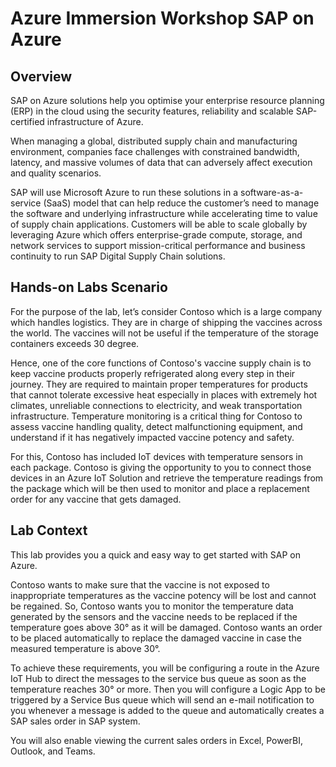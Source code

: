 # Azure Immersion Workshop SAP on Azure

## Overview

SAP on Azure solutions help you optimise your enterprise resource planning (ERP) in the cloud using the security features, reliability and scalable SAP-certified infrastructure of Azure.

When managing a global, distributed supply chain and manufacturing environment, companies face challenges with constrained bandwidth, latency, and massive volumes of data that can adversely affect execution and quality scenarios.

SAP will use Microsoft Azure to run these solutions in a software-as-a-service (SaaS) model that can help reduce the customer’s need to manage the software and underlying infrastructure while accelerating time to value of supply chain applications. Customers will be able to scale globally by leveraging Azure which offers enterprise-grade compute, storage, and network services to support mission-critical performance and business continuity to run SAP Digital Supply Chain solutions.


## Hands-on Labs Scenario

For the purpose of the lab, let’s consider Contoso which is a large company which handles logistics. 
They are in charge of shipping the vaccines across the world. The vaccines will not be useful if the temperature of the storage containers exceeds 30 degree.

Hence, one of the core functions of Contoso's vaccine supply chain is to keep vaccine products properly refrigerated along every step in their journey. They are required to maintain proper temperatures for products that cannot tolerate excessive heat especially in places with extremely hot climates, unreliable connections to electricity, and weak transportation infrastructure. Temperature monitoring is a critical thing for Contoso to assess vaccine handling quality, detect malfunctioning equipment, and understand if it has negatively impacted vaccine potency and safety.

For this, Contoso has included IoT devices with temperature sensors in each package. Contoso is giving the opportunity to you to connect those devices in an Azure IoT Solution and retrieve the temperature readings from the package which will be then used to monitor and place a replacement order for any vaccine that gets damaged.

## Lab Context

This lab provides you a quick and easy way to get started with SAP on Azure. 

Contoso wants to make sure that the vaccine is not exposed to inappropriate temperatures as the vaccine potency will be lost and cannot be regained. So, Contoso wants you to monitor the temperature data generated by the sensors and the vaccine needs to be replaced if the temperature goes above 30° as it will be damaged. Contoso wants an order to be placed automatically to replace the damaged vaccine in case the measured temperature is above 30°.

To achieve these requirements, you will be configuring a route in the Azure IoT Hub to direct the messages to the service bus queue as soon as the temperature reaches 30° or more. Then you will configure a Logic App to be triggered by a Service Bus queue which will send an e-mail notification to you whenever a message is added to the queue and automatically creates a SAP sales order in SAP system.

You will also enable viewing the current sales orders in Excel, PowerBI, Outlook, and Teams.






